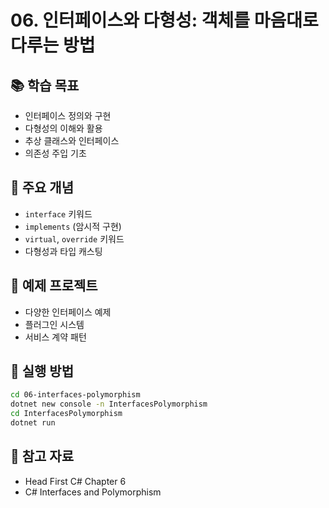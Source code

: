 # 06. 인터페이스와 다형성: 객체를 마음대로 다루는 방법

## 📚 학습 목표
- 인터페이스 정의와 구현
- 다형성의 이해와 활용
- 추상 클래스와 인터페이스
- 의존성 주입 기초

## 🎯 주요 개념
- `interface` 키워드
- `implements` (암시적 구현)
- `virtual`, `override` 키워드
- 다형성과 타입 캐스팅

## 📝 예제 프로젝트
- 다양한 인터페이스 예제
- 플러그인 시스템
- 서비스 계약 패턴

## 🚀 실행 방법
```bash
cd 06-interfaces-polymorphism
dotnet new console -n InterfacesPolymorphism
cd InterfacesPolymorphism
dotnet run
```

## 📖 참고 자료
- Head First C# Chapter 6
- C# Interfaces and Polymorphism
